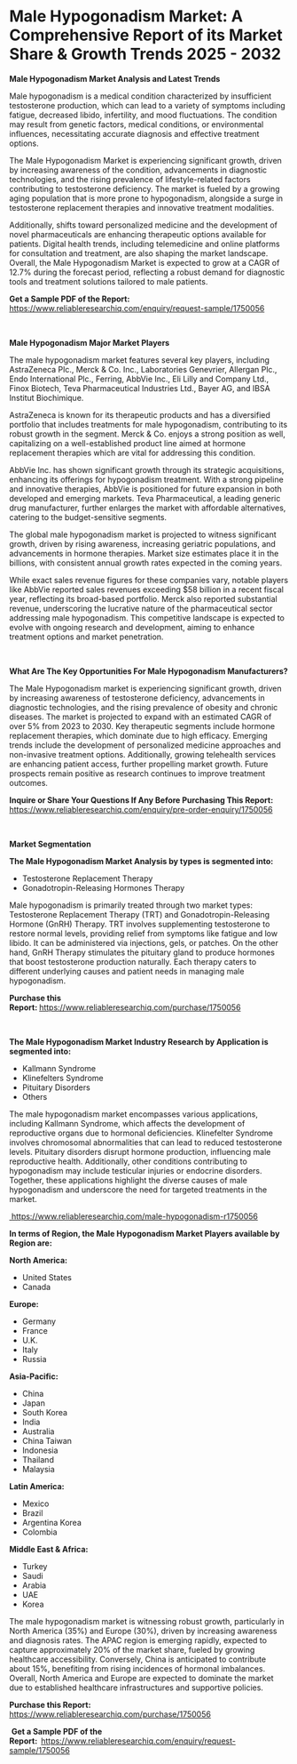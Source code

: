 <p><h1>Male Hypogonadism Market: A Comprehensive Report of its Market Share & Growth Trends 2025 - 2032</h1></p><p><strong>Male Hypogonadism Market Analysis and Latest Trends</strong></p>
<p><p>Male hypogonadism is a medical condition characterized by insufficient testosterone production, which can lead to a variety of symptoms including fatigue, decreased libido, infertility, and mood fluctuations. The condition may result from genetic factors, medical conditions, or environmental influences, necessitating accurate diagnosis and effective treatment options.</p><p>The Male Hypogonadism Market is experiencing significant growth, driven by increasing awareness of the condition, advancements in diagnostic technologies, and the rising prevalence of lifestyle-related factors contributing to testosterone deficiency. The market is fueled by a growing aging population that is more prone to hypogonadism, alongside a surge in testosterone replacement therapies and innovative treatment modalities.</p><p>Additionally, shifts toward personalized medicine and the development of novel pharmaceuticals are enhancing therapeutic options available for patients. Digital health trends, including telemedicine and online platforms for consultation and treatment, are also shaping the market landscape. Overall, the Male Hypogonadism Market is expected to grow at a CAGR of 12.7% during the forecast period, reflecting a robust demand for diagnostic tools and treatment solutions tailored to male patients.</p></p>
<p><strong>Get a Sample PDF of the Report:&nbsp;</strong> <a href="https://www.reliableresearchiq.com/enquiry/request-sample/1750056?utm_campaign=2875&utm_medium=2&utm_source=Github&utm_content=ia&utm_term=12042025&utm_id=male-hypogonadism">https://www.reliableresearchiq.com/enquiry/request-sample/1750056</a></p>
<p>&nbsp;</p>
<p><strong>Male Hypogonadism Major Market Players</strong></p>
<p><p>The male hypogonadism market features several key players, including AstraZeneca Plc., Merck & Co. Inc., Laboratories Genevrier, Allergan Plc., Endo International Plc., Ferring, AbbVie Inc., Eli Lilly and Company Ltd., Finox Biotech, Teva Pharmaceutical Industries Ltd., Bayer AG, and IBSA Institut Biochimique. </p><p>AstraZeneca is known for its therapeutic products and has a diversified portfolio that includes treatments for male hypogonadism, contributing to its robust growth in the segment. Merck & Co. enjoys a strong position as well, capitalizing on a well-established product line aimed at hormone replacement therapies which are vital for addressing this condition.</p><p>AbbVie Inc. has shown significant growth through its strategic acquisitions, enhancing its offerings for hypogonadism treatment. With a strong pipeline and innovative therapies, AbbVie is positioned for future expansion in both developed and emerging markets. Teva Pharmaceutical, a leading generic drug manufacturer, further enlarges the market with affordable alternatives, catering to the budget-sensitive segments.</p><p>The global male hypogonadism market is projected to witness significant growth, driven by rising awareness, increasing geriatric populations, and advancements in hormone therapies. Market size estimates place it in the billions, with consistent annual growth rates expected in the coming years.</p><p>While exact sales revenue figures for these companies vary, notable players like AbbVie reported sales revenues exceeding $58 billion in a recent fiscal year, reflecting its broad-based portfolio. Merck also reported substantial revenue, underscoring the lucrative nature of the pharmaceutical sector addressing male hypogonadism. This competitive landscape is expected to evolve with ongoing research and development, aiming to enhance treatment options and market penetration.</p></p>
<p>&nbsp;</p>
<p><strong>What Are The Key Opportunities For Male Hypogonadism Manufacturers?</strong></p>
<p><p>The Male Hypogonadism market is experiencing significant growth, driven by increasing awareness of testosterone deficiency, advancements in diagnostic technologies, and the rising prevalence of obesity and chronic diseases. The market is projected to expand with an estimated CAGR of over 5% from 2023 to 2030. Key therapeutic segments include hormone replacement therapies, which dominate due to high efficacy. Emerging trends include the development of personalized medicine approaches and non-invasive treatment options. Additionally, growing telehealth services are enhancing patient access, further propelling market growth. Future prospects remain positive as research continues to improve treatment outcomes.</p></p>
<p><strong>Inquire or Share Your Questions If Any Before Purchasing This Report:</strong> <a href="https://www.reliableresearchiq.com/enquiry/pre-order-enquiry/1750056?utm_campaign=2875&utm_medium=2&utm_source=Github&utm_content=ia&utm_term=12042025&utm_id=male-hypogonadism">https://www.reliableresearchiq.com/enquiry/pre-order-enquiry/1750056</a></p>
<p>&nbsp;</p>
<p><strong>Market Segmentation</strong></p>
<p><strong>The Male Hypogonadism Market Analysis by types is segmented into:</strong></p>
<p><ul><li>Testosterone Replacement Therapy</li><li>Gonadotropin-Releasing Hormones Therapy</li></ul></p>
<p><p>Male hypogonadism is primarily treated through two market types: Testosterone Replacement Therapy (TRT) and Gonadotropin-Releasing Hormone (GnRH) Therapy. TRT involves supplementing testosterone to restore normal levels, providing relief from symptoms like fatigue and low libido. It can be administered via injections, gels, or patches. On the other hand, GnRH Therapy stimulates the pituitary gland to produce hormones that boost testosterone production naturally. Each therapy caters to different underlying causes and patient needs in managing male hypogonadism.</p></p>
<p><strong>Purchase this Report:&nbsp;</strong><a href="https://www.reliableresearchiq.com/purchase/1750056?utm_campaign=2875&utm_medium=2&utm_source=Github&utm_content=ia&utm_term=12042025&utm_id=male-hypogonadism">https://www.reliableresearchiq.com/purchase/1750056</a></p>
<p>&nbsp;</p>
<p><strong>The Male Hypogonadism Market Industry Research by Application is segmented into:</strong></p>
<p><ul><li>Kallmann Syndrome</li><li>Klinefelters Syndrome</li><li>Pituitary Disorders</li><li>Others</li></ul></p>
<p><p>The male hypogonadism market encompasses various applications, including Kallmann Syndrome, which affects the development of reproductive organs due to hormonal deficiencies. Klinefelter Syndrome involves chromosomal abnormalities that can lead to reduced testosterone levels. Pituitary disorders disrupt hormone production, influencing male reproductive health. Additionally, other conditions contributing to hypogonadism may include testicular injuries or endocrine disorders. Together, these applications highlight the diverse causes of male hypogonadism and underscore the need for targeted treatments in the market.</p></p>
<p><a href="https://www.reliableresearchiq.com/male-hypogonadism-r1750056?utm_campaign=2875&utm_medium=2&utm_source=Github&utm_content=ia&utm_term=12042025&utm_id=male-hypogonadism">&nbsp;https://www.reliableresearchiq.com/male-hypogonadism-r1750056</a></p>
<p><strong>In terms of Region, the Male Hypogonadism Market Players available by Region are:</strong></p>
<p>
    <p> <strong> North America: </strong>
        <ul>
            <li>United States</li>
            <li>Canada</li>
        </ul>
        </p> 
    <p> <strong> Europe: </strong>
        <ul>
            <li>Germany</li>
            <li>France</li>
            <li>U.K.</li>
            <li>Italy</li>
            <li>Russia</li>
        </ul>
        </p> 
    <p> <strong> Asia-Pacific: </strong>
        <ul>
            <li>China</li>
            <li>Japan</li>
            <li>South Korea</li>
            <li>India</li>
            <li>Australia</li>
            <li>China Taiwan</li>
            <li>Indonesia</li>
            <li>Thailand</li>
            <li>Malaysia</li>
        </ul>
        </p> 
    <p> <strong> Latin America: </strong>
        <ul>
            <li>Mexico</li>
            <li>Brazil</li>
            <li>Argentina Korea</li>
            <li>Colombia</li>
        </ul>
        </p> 
    <p> <strong> Middle East & Africa: </strong>
        <ul>
            <li>Turkey</li>
            <li>Saudi</li>
            <li>Arabia</li>
            <li>UAE</li>
            <li>Korea</li>
        </ul>
    </p>
    </p>
<p><p>The male hypogonadism market is witnessing robust growth, particularly in North America (35%) and Europe (30%), driven by increasing awareness and diagnosis rates. The APAC region is emerging rapidly, expected to capture approximately 20% of the market share, fueled by growing healthcare accessibility. Conversely, China is anticipated to contribute about 15%, benefiting from rising incidences of hormonal imbalances. Overall, North America and Europe are expected to dominate the market due to established healthcare infrastructures and supportive policies.</p></p>
<p><strong>Purchase this Report: </strong><a href="https://www.reliableresearchiq.com/purchase/1750056?utm_campaign=2875&utm_medium=2&utm_source=Github&utm_content=ia&utm_term=12042025&utm_id=male-hypogonadism">https://www.reliableresearchiq.com/purchase/1750056</a></p>
<p>&nbsp;<strong>Get a Sample PDF of the Report:&nbsp;&nbsp;</strong><a href="https://www.reliableresearchiq.com/enquiry/request-sample/1750056?utm_campaign=2875&utm_medium=2&utm_source=Github&utm_content=ia&utm_term=12042025&utm_id=male-hypogonadism">https://www.reliableresearchiq.com/enquiry/request-sample/1750056</a></p>
<p><strong></strong></p>
<p><p></p><p></p><p></p></p>